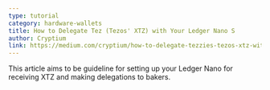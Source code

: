 ```yaml
---
type: tutorial
category: hardware-wallets
title: How to Delegate Tez (Tezos' XTZ) with Your Ledger Nano S
author: Cryptium
link: https://medium.com/cryptium/how-to-delegate-tezzies-tezos-xtz-with-your-ledger-nano-s-with-initial-setup-screenshots-519c9ae6654f
---
```


This article aims to be guideline for setting up your Ledger Nano for receiving XTZ and making delegations to bakers.
